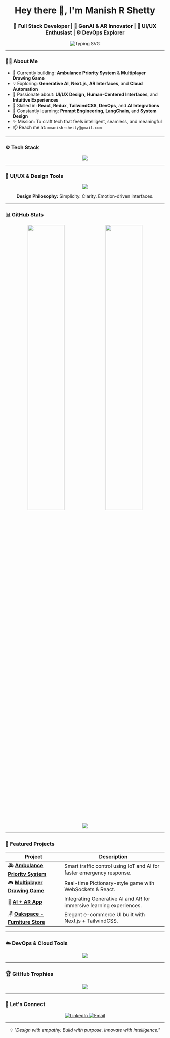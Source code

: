 <h1 align="center">Hey there 👋, I'm Manish R Shetty</h1>
<h3 align="center">🚀 Full Stack Developer | 🤖 GenAI & AR Innovator | 🎨 UI/UX Enthusiast | ⚙️ DevOps Explorer</h3>

<p align="center">
  <img src="https://readme-typing-svg.demolab.com?font=Fira+Code&pause=1000&color=00F779&center=true&vCenter=true&width=550&lines=Welcome+to+my+GitHub!;Full+Stack+Dev+%7C+AI+Builder+%7C+Design+Thinker;Let's+Build+Something+Extraordinary!" alt="Typing SVG" />
</p>

---

### 👨‍💻 About Me

- 🔭 Currently building: **Ambulance Priority System** & **Multiplayer Drawing Game**
- 💡 Exploring: **Generative AI**, **Next.js**, **AR Interfaces**, and **Cloud Automation**
- 🎨 Passionate about: **UI/UX Design**, **Human-Centered Interfaces**, and **Intuitive Experiences**
- 🧠 Skilled in: **React**, **Redux**, **TailwindCSS**, **DevOps**, and **AI Integrations**
- 🌱 Constantly learning: **Prompt Engineering**, **LangChain**, and **System Design**
- ✨ Mission: To craft tech that feels intelligent, seamless, and meaningful
- 📫 Reach me at: `mmanishrshetty@gmail.com`

---

### ⚙️ Tech Stack

<p align="center">
  <img src="https://skillicons.dev/icons?i=nextjs,react,redux,js,ts,tailwind,html,css,python,firebase,figma,docker,git,github,vscode,linux" />
</p>

---

### 🎨 UI/UX & Design Tools

<p align="center">
  <img src="https://skillicons.dev/icons?i=figma,xd,photoshop,illustrator,canva" />
</p>

<p align="center">
  <b>Design Philosophy:</b> Simplicity. Clarity. Emotion-driven interfaces.
</p>

---

### 📊 GitHub Stats

<p align="center">
  <img width="48%" src="https://github-readme-stats.vercel.app/api?username=manishrshetty&show_icons=true&theme=radical&hide_border=true" />
  <img width="48%" src="https://github-readme-streak-stats.herokuapp.com?user=manishrshetty&theme=radical&hide_border=true" />
</p>

<p align="center">
  <img src="https://github-profile-summary-cards.vercel.app/api/cards/profile-details?username=manishrshetty&theme=radical" />
</p>

---

### 🌟 Featured Projects

| Project | Description |
|----------|--------------|
| 🚑 [**Ambulance Priority System**](https://github.com/manishrshetty/ambulance-priority-system) | Smart traffic control using IoT and AI for faster emergency response. |
| 🎮 [**Multiplayer Drawing Game**](https://github.com/manishrshetty/drawbattle) | Real-time Pictionary-style game with WebSockets & React. |
| 🧠 [**AI + AR App**](https://github.com/manishrshetty/ai-ar-app) | Integrating Generative AI and AR for immersive learning experiences. |
| 🪑 [**Oakspace - Furniture Store**](https://github.com/manishrshetty/oakspace) | Elegant e-commerce UI built with Next.js + TailwindCSS. |

---

### ☁️ DevOps & Cloud Tools

<p align="center">
  <img src="https://skillicons.dev/icons?i=docker,vercel,aws,githubactions,nginx,linux" />
</p>

---

### 🏆 GitHub Trophies

<p align="center">
  <img src="https://github-profile-trophy.vercel.app/?username=manishrshetty&theme=dracula&no-frame=true&margin-w=10" />
</p>

---

### 🤝 Let's Connect

<p align="center">
  <a href="https://www.linkedin.com/in/manishrshetty/" target="_blank">
    <img alt="LinkedIn" src="https://img.shields.io/badge/LinkedIn-0077B5?style=flat-square&logo=linkedin&logoColor=white" />
  </a>
  <a href="mailto:manishrshetty.dev@gmail.com">
    <img alt="Email" src="https://img.shields.io/badge/Gmail-D14836?style=flat-square&logo=gmail&logoColor=white" />
  </a>
</p>

---

<p align="center">💡 <i>"Design with empathy. Build with purpose. Innovate with intelligence."</i></p>
